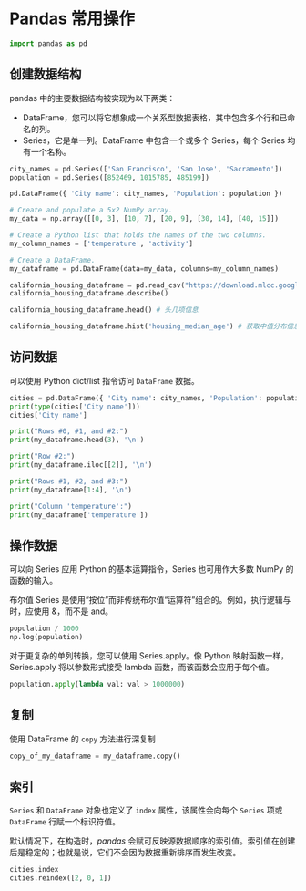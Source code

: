 # Pandas 常用操作

``` py
import pandas as pd
```

## 创建数据结构

pandas 中的主要数据结构被实现为以下两类：

- DataFrame，您可以将它想象成一个关系型数据表格，其中包含多个行和已命名的列。
- Series，它是单一列。DataFrame 中包含一个或多个 Series，每个 Series 均有一个名称。

``` py
city_names = pd.Series(['San Francisco', 'San Jose', 'Sacramento'])
population = pd.Series([852469, 1015785, 485199])

pd.DataFrame({ 'City name': city_names, 'Population': population })
```

``` py
# Create and populate a 5x2 NumPy array.
my_data = np.array([[0, 3], [10, 7], [20, 9], [30, 14], [40, 15]])

# Create a Python list that holds the names of the two columns.
my_column_names = ['temperature', 'activity']

# Create a DataFrame.
my_dataframe = pd.DataFrame(data=my_data, columns=my_column_names)
```

``` py
california_housing_dataframe = pd.read_csv("https://download.mlcc.google.cn/mledu-datasets/california_housing_train.csv", sep=",")
california_housing_dataframe.describe()

california_housing_dataframe.head() # 头几项信息

california_housing_dataframe.hist('housing_median_age') # 获取中值分布信息（图像）
```

## 访问数据

可以使用 Python dict/list 指令访问 `DataFrame` 数据。

``` py
cities = pd.DataFrame({ 'City name': city_names, 'Population': population })
print(type(cities['City name']))
cities['City name']
```

``` py
print("Rows #0, #1, and #2:")
print(my_dataframe.head(3), '\n')

print("Row #2:")
print(my_dataframe.iloc[[2]], '\n')

print("Rows #1, #2, and #3:")
print(my_dataframe[1:4], '\n')

print("Column 'temperature':")
print(my_dataframe['temperature'])
```

## 操作数据

可以向 Series 应用 Python 的基本运算指令，Series 也可用作大多数 NumPy 的函数的输入。

布尔值 Series 是使用“按位”而非传统布尔值“运算符”组合的。例如，执行逻辑与时，应使用 &，而不是 and。

``` py
population / 1000
np.log(population)
```

对于更复杂的单列转换，您可以使用 Series.apply。像 Python 映射函数一样，Series.apply 将以参数形式接受 lambda 函数，而该函数会应用于每个值。

``` py
population.apply(lambda val: val > 1000000)
```

## 复制

使用 DataFrame 的 `copy` 方法进行深复制

``` py
copy_of_my_dataframe = my_dataframe.copy()
```

## 索引

`Series` 和 `DataFrame` 对象也定义了 `index` 属性，该属性会向每个 `Series` 项或 `DataFrame` 行赋一个标识符值。

默认情况下，在构造时，*pandas* 会赋可反映源数据顺序的索引值。索引值在创建后是稳定的；也就是说，它们不会因为数据重新排序而发生改变。

``` py
cities.index
cities.reindex([2, 0, 1])
```
